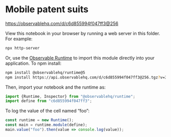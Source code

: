 # Mobile patent suits

https://observablehq.com/d/c6d855994f047ff3@256

View this notebook in your browser by running a web server in this folder. For
example:

~~~sh
npx http-server
~~~

Or, use the [Observable Runtime](https://github.com/observablehq/runtime) to
import this module directly into your application. To npm install:

~~~sh
npm install @observablehq/runtime@5
npm install https://api.observablehq.com/d/c6d855994f047ff3@256.tgz?v=3
~~~

Then, import your notebook and the runtime as:

~~~js
import {Runtime, Inspector} from "@observablehq/runtime";
import define from "c6d855994f047ff3";
~~~

To log the value of the cell named “foo”:

~~~js
const runtime = new Runtime();
const main = runtime.module(define);
main.value("foo").then(value => console.log(value));
~~~
